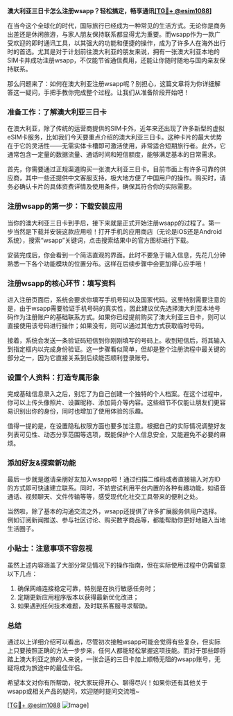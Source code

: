**澳大利亚三日卡怎么注册wsapp？轻松搞定，畅享通讯[[TG💪+ @esim1088](https://t.me/s/esim1088)]**

在当今这个全球化的时代，国际旅行已经成为一种常见的生活方式。无论你是商务出差还是休闲旅游，与家人朋友保持联系都显得尤为重要。而wsapp作为一款广受欢迎的即时通讯工具，以其强大的功能和便捷的操作，成为了许多人在海外出行时的首选。尤其是对于计划前往澳大利亚的朋友来说，拥有一张澳大利亚本地的SIM卡并成功注册wsapp，不仅能节省通信费用，还能让你随时随地与国内亲友保持联系。

那么问题来了：如何在澳大利亚注册wsapp呢？别担心，这篇文章将为你详细解答这一疑问，手把手教你完成整个过程。让我们从准备阶段开始吧！

### 准备工作：了解澳大利亚三日卡

在澳大利亚，除了传统的运营商提供的SIM卡外，近年来还出现了许多新型的虚拟eSIM卡服务，比如我们今天要重点介绍的澳大利亚三日卡。这种卡片的最大优势在于它的灵活性——无需实体卡槽即可激活使用，非常适合短期旅行者。此外，它通常包含一定量的数据流量、通话时间和短信额度，能够满足基本的日常需求。

首先，你需要通过正规渠道购买一张澳大利亚三日卡。目前市面上有许多可靠的供应商，其中一些还提供中文客服支持，极大地方便了中国用户的操作。购买时，请务必确认卡片的具体资费详情及使用条件，确保其符合你的实际需要。

### 注册wsapp的第一步：下载安装应用

当你的澳大利亚三日卡到手后，接下来就是正式开始注册wsapp的过程了。第一步当然是下载并安装这款应用啦！打开手机的应用商店（无论是iOS还是Android系统），搜索“wsapp”关键词，点击搜索结果中的官方图标进行下载。

安装完成后，你会看到一个简洁直观的界面。此时不要急于输入信息，先花几分钟熟悉一下各个功能模块的位置分布。这样在后续步骤中会更加得心应手哦！

### 注册wsapp的核心环节：填写资料

进入注册页面后，系统会要求你填写手机号码以及国家代码。这里特别需要注意的是，由于wsapp需要验证手机号码的真实性，因此建议优先选择澳大利亚本地号码作为注册账户的基础联系方式。如果你已经提前购买了澳大利亚三日卡，则可以直接使用该号码进行操作；如果没有，则可以通过其他方式获取临时号码。

接着，系统会发送一条验证码短信到你刚刚填写的号码上。收到短信后，将其输入到指定框内以完成身份验证。这一步骤看似简单，但却是整个注册流程中最关键的部分之一，因为它直接关系到后续能否顺利登录账号。

### 设置个人资料：打造专属形象

完成基础信息录入之后，别忘了为自己创建一个独特的个人档案。在这个过程中，你可以上传头像照片、设置昵称、添加简介等内容。这些细节不仅能让朋友们更容易识别出你的身份，同时也增加了使用体验的乐趣。

值得一提的是，在设置隐私权限方面也要多加注意。根据自己的实际情况调整好友列表可见性、动态分享范围等选项，既能保护个人信息安全，又能避免不必要的麻烦。

### 添加好友&探索新功能

最后一步就是邀请亲朋好友加入wsapp啦！通过扫描二维码或者直接输入对方ID的方式即可快速建立联系。同时，不妨尝试利用平台内置的各种有趣功能，如语音通话、视频聊天、文件传输等等，感受现代化社交工具带来的便利之处。

当然啦，除了基本的沟通交流之外，wsapp还提供了许多扩展服务供用户选择。例如订阅新闻推送、参与社区讨论、购买数字商品等，都能帮助你更好地融入当地生活圈子。

### 小贴士：注意事项不容忽视

虽然上述内容涵盖了大部分常见情况下的操作指南，但在实际使用过程中仍需留意以下几点：

1. 确保网络连接稳定可靠，特别是在执行敏感任务时；
2. 定期更新应用程序版本以获得最新优化改进；
3. 如果遇到任何技术难题，及时联系客服寻求帮助。

### 总结

通过以上详细介绍可以看出，尽管初次接触wsapp可能会觉得有些复杂，但实际上只要按照正确的方法一步步来，任何人都能轻松掌握这项技能。而对于那些即将踏上澳大利亚之旅的人来说，一张合适的三日卡加上顺畅无阻的wsapp账号，无疑将成为旅途中的最佳伴侣。

希望本文对你有所帮助，祝大家玩得开心、聊得尽兴！如果你还有其他关于wsapp或相关产品的疑问，欢迎随时提问交流哦~

[[TG💪+ @esim1088](https://t.me/s/esim1088) ![Image](https://i.postimg.cc/4NQfJmqS/Snipaste-2025-05-13-00-14-12.png)]